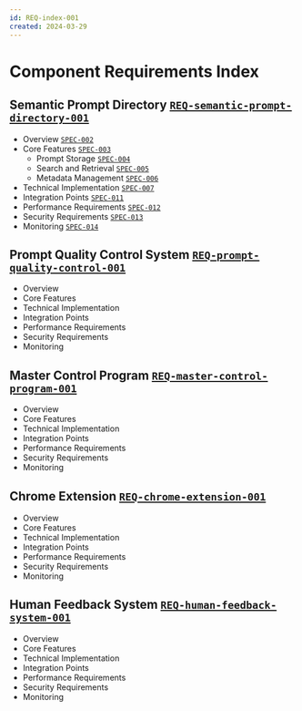 ```yaml
---
id: REQ-index-001
created: 2024-03-29
---
```


# Component Requirements Index

## Semantic Prompt Directory [`REQ-semantic-prompt-directory-001`](semantic-prompt-directory.md)
- Overview [`SPEC-002`](semantic-prompt-directory.md#overview)
- Core Features [`SPEC-003`](semantic-prompt-directory.md#core-features)
  - Prompt Storage [`SPEC-004`](semantic-prompt-directory.md#prompt-storage)
  - Search and Retrieval [`SPEC-005`](semantic-prompt-directory.md#search-and-retrieval)
  - Metadata Management [`SPEC-006`](semantic-prompt-directory.md#metadata-management)
- Technical Implementation [`SPEC-007`](semantic-prompt-directory.md#technical-implementation)
- Integration Points [`SPEC-011`](semantic-prompt-directory.md#integration-points)
- Performance Requirements [`SPEC-012`](semantic-prompt-directory.md#performance-requirements)
- Security Requirements [`SPEC-013`](semantic-prompt-directory.md#security-requirements)
- Monitoring [`SPEC-014`](semantic-prompt-directory.md#monitoring)

## Prompt Quality Control System [`REQ-prompt-quality-control-001`](prompt-quality-control.md)
- Overview
- Core Features
- Technical Implementation
- Integration Points
- Performance Requirements
- Security Requirements
- Monitoring

## Master Control Program [`REQ-master-control-program-001`](master-control-program.md)
- Overview
- Core Features
- Technical Implementation
- Integration Points
- Performance Requirements
- Security Requirements
- Monitoring

## Chrome Extension [`REQ-chrome-extension-001`](chrome-extension.md)
- Overview
- Core Features
- Technical Implementation
- Integration Points
- Performance Requirements
- Security Requirements
- Monitoring

## Human Feedback System [`REQ-human-feedback-system-001`](human-feedback-system.md)
- Overview
- Core Features
- Technical Implementation
- Integration Points
- Performance Requirements
- Security Requirements
- Monitoring 
